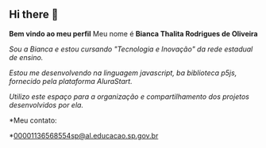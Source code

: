 ## Hi there 👋

**Bem vindo ao meu perfil**
Meu nome é **Bianca Thalita Rodrigues de Oliveira**

*Sou a Bianca e estou cursando "Tecnologia e Inovação" da rede estadual de ensino.*

*Estou me desenvolvendo na linguagem javascript, ba biblioteca p5js, fornecido pela plataforma AluraStart.*

*Utilizo este espaço para a organização e compartilhamento dos projetos desenvolvidos por ela.*

*Meu contato:

*00001136568554sp@al.educacao.sp.gov.br
